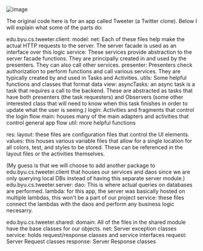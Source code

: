 ![image](https://user-images.githubusercontent.com/13889317/136713098-d71d69a4-d553-473f-b0f7-fe1d0d2684e5.png)

The original code here is for an app called Tweeter (a Twitter clone). Below I will explain what some of the parts do:

edu.byu.cs.tweeter.client:
  model:
    net: Each of these files help make the actual HTTP requests to the server. The server facade is used as an interface over this logic
    service: These services provide abstraction to the server facade functions. They are principally created in and used by the presenters. They can also call other services.
  presenter: Presenters check authorization to perform functions and call various services. They are typically created by and used in Tasks and Activities.
  utils: Some helpful functions and classes that format data
  view:
    asyncTasks: an async task is a task that requires a call to the backend. These are abstracted as tasks that have both presenters (the task requesters) and Observers (some other interested class that will need to know when this task finishes in order to update what the user is seeing.)
   login: Activities and fragments that control the login flow
   main: houses many of the main adapters and activities that control general app flow
   util: more helpful functions
   
res:
  layout: these files are configuration files that control the UI elements.
  values: this houses various variable files that allow for a single location for all colors, test, and styles to be stored. These can be referenced in the layout files or the activities themselves.


(My guess is that we will choose to add another package to edu.byu.cs.tweeter.client that houses our services and daos since we are only querying local DBs instead of having this separate server module.)
edu.byu.cs.tweeter.server:
  dao: This is where actual queries on databases are performed.
  lambda: for this app, the server was basically hosted on multiple lambdas, this won't be a part of our project
  service: these files connect the lambdas with the daos and perform any business logic necesarry.


edu.byu.cs.tweeter.shared:
  domain: All of the files in the shared module have the base classes for our objects.
  net: Server exception classes
  service: holds request/response classes and service interfaces
    request: Server Request classes
    response: Server Response classes

